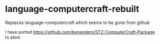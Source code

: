 # language-computercraft-rebuilt

Replaces language-computercraft which seems to be gone from github

I have ported <https://github.com/benanders/ST2-ComputerCraft-Package> to atom
